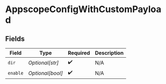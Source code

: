 # AppscopeConfigWithCustomPayload


## Fields

| Field              | Type               | Required           | Description        |
| ------------------ | ------------------ | ------------------ | ------------------ |
| `dir`              | *Optional[str]*    | :heavy_check_mark: | N/A                |
| `enable`           | *Optional[bool]*   | :heavy_check_mark: | N/A                |